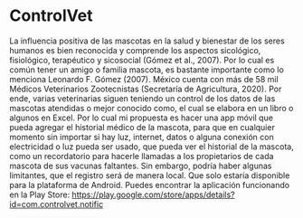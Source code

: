 # ControlVet
La influencia positiva de las mascotas en la salud y bienestar de los seres humanos es bien reconocida y comprende los aspectos sicológico, fisiológico, terapéutico y sicosocial (Gómez et al., 2007). Por lo cual es común tener un amigo o familia mascota, es bastante importante como lo menciona Leonardo F. Gómez (2007).
México cuenta con más de 58 mil Médicos Veterinarios Zootecnistas (Secretaría de Agricultura, 2020). Por ende, varias veterinarias siguen teniendo un control de los datos de las mascotas atendidas o mejor conocido como, el cual se elabora en un libro o algunos en Excel. 
Por lo cual mi propuesta es hacer una app móvil que pueda agregar el historial médico de la mascota, para que en cualquier momento sin importar si hay luz, internet, datos o alguna conexión con electricidad o luz pueda ser usado, que pueda ver el historial de la mascota, como un recordatorio para hacerle llamadas a los propietarios de cada mascota de sus vacunas faltantes.
Sin embargo, podría haber algunas limitantes, que el registro será de manera local. Que solo estaría disponible para la plataforma de Android.
Puedes encontrar la aplicación funcionando en la Play Store: https://play.google.com/store/apps/details?id=com.controlvet.notific
